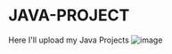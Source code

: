 # JAVA-PROJECT
Here I'll upload my Java Projects
![image](https://user-images.githubusercontent.com/71898557/186912828-7eec984a-3215-4ba5-bab8-ae40ef84b62b.png)

